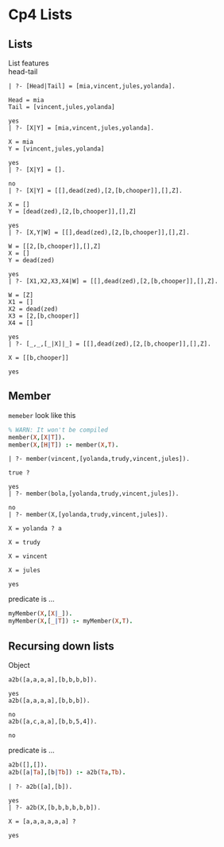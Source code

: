 # Cp4 Lists

## Lists

List features\
head-tail

```
| ?- [Head|Tail] = [mia,vincent,jules,yolanda].

Head = mia
Tail = [vincent,jules,yolanda]

yes
| ?- [X|Y] = [mia,vincent,jules,yolanda].

X = mia
Y = [vincent,jules,yolanda]

yes
| ?- [X|Y] = [].

no
| ?- [X|Y] = [[],dead(zed),[2,[b,chooper]],[],Z].

X = []
Y = [dead(zed),[2,[b,chooper]],[],Z]

yes
| ?- [X,Y|W] = [[],dead(zed),[2,[b,chooper]],[],Z].

W = [[2,[b,chooper]],[],Z]
X = []
Y = dead(zed)

yes
| ?- [X1,X2,X3,X4|W] = [[],dead(zed),[2,[b,chooper]],[],Z].

W = [Z]
X1 = []
X2 = dead(zed)
X3 = [2,[b,chooper]]
X4 = []

yes
| ?- [_,_,[_|X]|_] = [[],dead(zed),[2,[b,chooper]],[],Z].  

X = [[b,chooper]]

yes
```

## Member

`memeber` look like this

```prolog
% WARN: It won't be compiled
member(X,[X|T]).
member(X,[H|T]) :- member(X,T).
```

```
| ?- member(vincent,[yolanda,trudy,vincent,jules]).

true ? 

yes
| ?- member(bola,[yolanda,trudy,vincent,jules]).

no
| ?- member(X,[yolanda,trudy,vincent,jules]).   

X = yolanda ? a

X = trudy

X = vincent

X = jules

yes
```

predicate is ...

```prolog
myMember(X,[X|_]).
myMember(X,[_|T]) :- myMember(X,T).
```

## Recursing down lists

Object

```
a2b([a,a,a,a],[b,b,b,b]).

yes
a2b([a,a,a,a],[b,b,b]).

no
a2b([a,c,a,a],[b,b,5,4]).

no
```

predicate is ...
```prolog
a2b([],[]).
a2b([a|Ta],[b|Tb]) :- a2b(Ta,Tb).
```

```
| ?- a2b([a],[b]).

yes
| ?- a2b(X,[b,b,b,b,b,b]).

X = [a,a,a,a,a,a] ? 

yes
```
